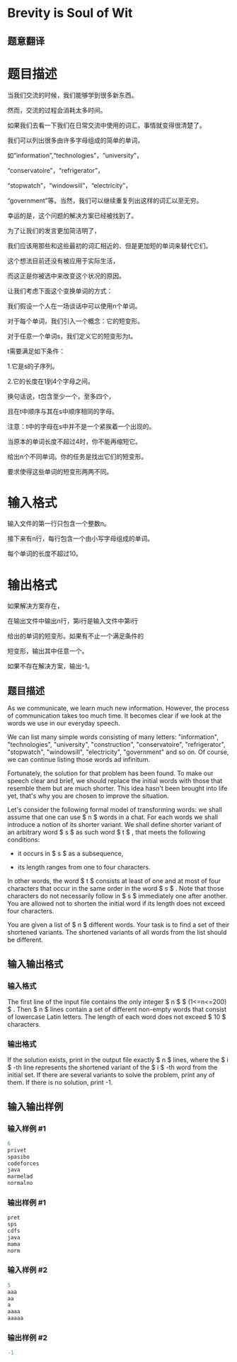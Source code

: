 # Brevity is Soul of Wit

## 题意翻译

# 题目描述

当我们交流的时候，我们能够学到很多新东西。

然而，交流的过程会消耗太多时间。

如果我们去看一下我们在日常交流中使用的词汇，事情就变得很清楚了。

我们可以列出很多由许多字母组成的简单的单词，

如“information”,“technologies”，“university”，

“conservatoire”，“refrigerator”，

“stopwatch”，“windowsill”，“electricity”，

“government”等。当然，我们可以继续重复列出这样的词汇以至无穷。

幸运的是，这个问题的解决方案已经被找到了。

为了让我们的发言更加简洁明了，

我们应该用那些和这些最初的词汇相近的、但是更加短的单词来替代它们。

这个想法目前还没有被应用于实际生活，

而这正是你被选中来改变这个状况的原因。

让我们考虑下面这个变换单词的方式：

我们假设一个人在一场谈话中可以使用n个单词。

对于每个单词，我们引入一个概念：它的短变形。

对于任意一个单词s，我们定义它的短变形为t。

t需要满足如下条件：

1.它是s的子序列。

2.它的长度在1到4个字母之间。

换句话说，t包含至少一个，至多四个，

且在t中顺序与其在s中顺序相同的字母。

注意：t中的字母在s中并不是一个紧挨着一个出现的。

当原本的单词长度不超过4时，你不能再缩短它。

给出n个不同单词。你的任务是找出它们的短变形。

要求使得这些单词的短变形两两不同。

# 输入格式

输入文件的第一行只包含一个整数n。

接下来有n行，每行包含一个由小写字母组成的单词。

每个单词的长度不超过10。

# 输出格式

如果解决方案存在，

在输出文件中输出n行，第i行是输入文件中第i行

给出的单词的短变形。如果有不止一个满足条件的

短变形，输出其中任意一个。

如果不存在解决方案，输出-1。

## 题目描述

As we communicate, we learn much new information. However, the process of communication takes too much time. It becomes clear if we look at the words we use in our everyday speech.

We can list many simple words consisting of many letters: "information", "technologies", "university", "construction", "conservatoire", "refrigerator", "stopwatch", "windowsill", "electricity", "government" and so on. Of course, we can continue listing those words ad infinitum.

Fortunately, the solution for that problem has been found. To make our speech clear and brief, we should replace the initial words with those that resemble them but are much shorter. This idea hasn't been brought into life yet, that's why you are chosen to improve the situation.

Let's consider the following formal model of transforming words: we shall assume that one can use $ n $ words in a chat. For each words we shall introduce a notion of its shorter variant. We shall define shorter variant of an arbitrary word $ s $ as such word $ t $ , that meets the following conditions:

- it occurs in $ s $ as a subsequence,

- its length ranges from one to four characters.

In other words, the word $ t $ consists at least of one and at most of four characters that occur in the same order in the word $ s $ . Note that those characters do not necessarily follow in $ s $ immediately one after another. You are allowed not to shorten the initial word if its length does not exceed four characters.

You are given a list of $ n $ different words. Your task is to find a set of their shortened variants. The shortened variants of all words from the list should be different.

## 输入输出格式

### 输入格式

The first line of the input file contains the only integer $ n $ $ (1<=n<=200) $ . Then $ n $ lines contain a set of different non-empty words that consist of lowercase Latin letters. The length of each word does not exceed $ 10 $ characters.

### 输出格式

If the solution exists, print in the output file exactly $ n $ lines, where the $ i $ -th line represents the shortened variant of the $ i $ -th word from the initial set. If there are several variants to solve the problem, print any of them. If there is no solution, print -1.

## 输入输出样例

### 输入样例 #1

```cpp
6
privet
spasibo
codeforces
java
marmelad
normalno

```
### 输出样例 #1

```cpp
pret
sps
cdfs
java
mama
norm

```
### 输入样例 #2

```cpp
5
aaa
aa
a
aaaa
aaaaa

```
### 输出样例 #2

```cpp
-1

```
